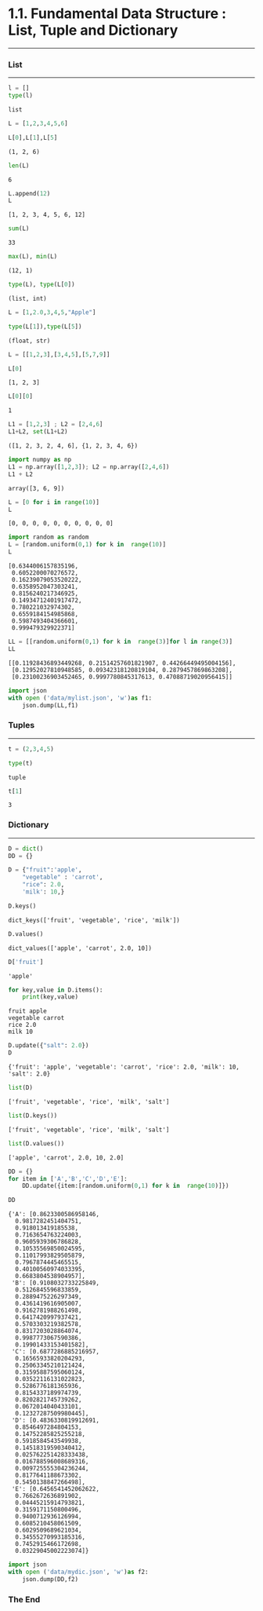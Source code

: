 
# 1.1. Fundamental Data Structure : List, Tuple and Dictionary

-------

### List
-----------


```python
l = []
type(l)
```




    list




```python
L = [1,2,3,4,5,6]
```


```python
L[0],L[1],L[5]
```




    (1, 2, 6)




```python
len(L)
```




    6




```python
L.append(12)
L
```




    [1, 2, 3, 4, 5, 6, 12]




```python
sum(L)
```




    33




```python
max(L), min(L)
```




    (12, 1)




```python
type(L), type(L[0])
```




    (list, int)




```python
L = [1,2.0,3,4,5,"Apple"]
```


```python
type(L[1]),type(L[5])
```




    (float, str)




```python
L = [[1,2,3],[3,4,5],[5,7,9]]
```


```python
L[0]
```




    [1, 2, 3]




```python
L[0][0]
```




    1




```python
L1 = [1,2,3] ; L2 = [2,4,6]
L1+L2, set(L1+L2)
```




    ([1, 2, 3, 2, 4, 6], {1, 2, 3, 4, 6})




```python
import numpy as np
L1 = np.array([1,2,3]); L2 = np.array([2,4,6])
L1 + L2
```




    array([3, 6, 9])




```python
L = [0 for i in range(10)]
L
```




    [0, 0, 0, 0, 0, 0, 0, 0, 0, 0]




```python
import random as random
L = [random.uniform(0,1) for k in  range(10)]
L
```




    [0.6344006157835196,
     0.6052200070276572,
     0.16239079053520222,
     0.6358952047303241,
     0.8156240217346925,
     0.14934712401917472,
     0.780221032974302,
     0.6559184154985868,
     0.5987493404366601,
     0.999479329922371]




```python
LL = [[random.uniform(0,1) for k in  range(3)]for l in range(3)]
LL
```




    [[0.11928436893449268, 0.21514257601821907, 0.44266449495004156],
     [0.12952027810948585, 0.09342318120819104, 0.2879457869863208],
     [0.23100236903452465, 0.9997780845317613, 0.47088719020956415]]




```python
import json
with open ('data/mylist.json', 'w')as f1:
    json.dump(LL,f1)
```

### Tuples
----------


```python
t = (2,3,4,5)
```


```python
type(t)
```




    tuple




```python
t[1]
```




    3



### Dictionary
---------


```python
D = dict()
DD = {}
```


```python
D = {"fruit":'apple',
    "vegetable" : 'carrot',
    "rice": 2.0,
    'milk': 10,}
```


```python
D.keys()
```




    dict_keys(['fruit', 'vegetable', 'rice', 'milk'])




```python
D.values()
```




    dict_values(['apple', 'carrot', 2.0, 10])




```python
D['fruit']
```




    'apple'




```python
for key,value in D.items():
    print(key,value)
```

    fruit apple
    vegetable carrot
    rice 2.0
    milk 10



```python
D.update({"salt": 2.0})
D
```




    {'fruit': 'apple', 'vegetable': 'carrot', 'rice': 2.0, 'milk': 10, 'salt': 2.0}




```python
list(D)
```




    ['fruit', 'vegetable', 'rice', 'milk', 'salt']




```python
list(D.keys())
```




    ['fruit', 'vegetable', 'rice', 'milk', 'salt']




```python
list(D.values())
```




    ['apple', 'carrot', 2.0, 10, 2.0]




```python
DD = {}
for item in ['A','B','C','D','E']:
    DD.update({item:[random.uniform(0,1) for k in  range(10)]})
```


```python
DD
```




    {'A': [0.8623300586958146,
      0.9817282451404751,
      0.918013419185538,
      0.7163654763224003,
      0.9605939306786828,
      0.10535569850024595,
      0.11017993829505879,
      0.7967874445465515,
      0.40100560974033395,
      0.6683804538904957],
     'B': [0.9108032733225849,
      0.5126845596833859,
      0.2889475226297349,
      0.4361419616905007,
      0.9162781988261498,
      0.6417420997937421,
      0.5703303219382578,
      0.8317203028864074,
      0.9987773067590386,
      0.19901433153401582],
     'C': [0.6877286885216957,
      0.16565933820204293,
      0.25063345210121424,
      0.31595887595060124,
      0.03522116131022823,
      0.5286776181365936,
      0.8154337189974739,
      0.8202821745739262,
      0.0672014040433101,
      0.12327287509980445],
     'D': [0.4836330819912691,
      0.8546497284804153,
      0.14752285825255218,
      0.5918584543549938,
      0.14518319590340412,
      0.025762251428333438,
      0.016788596008689316,
      0.009725555304236244,
      0.8177641188673302,
      0.5450138847266498],
     'E': [0.6456541452062622,
      0.7662672636891902,
      0.04445215914793821,
      0.3159171150800496,
      0.9400712936126994,
      0.6085210458061509,
      0.6029509689621034,
      0.34555270993185316,
      0.7452915466172698,
      0.03229045002223074]}




```python
import json
with open ('data/mydic.json', 'w')as f2:
    json.dump(DD,f2)
```

### The End


```python

```


```python

```


```python

```
